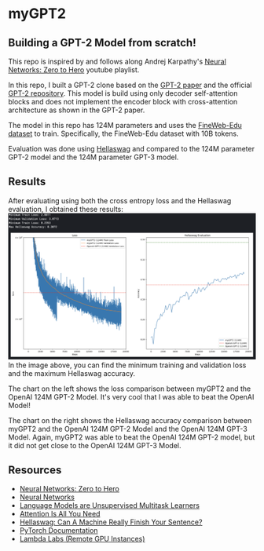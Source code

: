 # myGPT2

## Building a GPT-2 Model from scratch!

This repo is inspired by and follows along Andrej Karpathy's [Neural Networks: Zero to Hero](https://www.youtube.com/playlist?list=PLAqhIrjkxbuWI23v9cThsA9GvCAUhRvKZ) youtube playlist.

In this repo, I built a GPT-2 clone based on the [GPT-2 paper](https://d4mucfpksywv.cloudfront.net/better-language-models/language_models_are_unsupervised_multitask_learners.pdf) and the official [GPT-2 repository](https://github.com/openai/gpt-2). This model is build using only decoder self-attention blocks and does not implement the encoder block with cross-attention architecture as shown in the GPT-2 paper.

The model in this repo has 124M parameters and uses the [FineWeb-Edu dataset](https://huggingface.co/datasets/HuggingFaceFW/fineweb-edu) to train. Specifically, the FineWeb-Edu dataset with 10B tokens.

Evaluation was done using [Hellaswag](https://github.com/rowanz/hellaswag) and compared to the 124M parameter GPT-2 model and the 124M parameter GPT-3 model.

## Results

After evaluating using both the cross entropy loss and the Hellaswag evaluation, I obtained these results:
![myGPT2 Evaluation](/myGPT2_eval.png)
In the image above, you can find the minimum training and validation loss and the maximum Hellaswag accuracy.

The chart on the left shows the loss comparison between myGPT2 and the OpenAI 124M GPT-2 Model. It's very cool that I was able to beat the OpenAI Model!

The chart on the right shows the Hellaswag accuracy comparison between myGPT2 and the OpenAI 124M GPT-2 Model and the OpenAI 124M GPT-3 Model. Again, myGPT2 was able to beat the OpenAI 124M GPT-2 model, but it did not get close to the OpenAI 124M GPT-3 Model.

## Resources

- [Neural Networks: Zero to Hero](https://www.youtube.com/playlist?list=PLAqhIrjkxbuWI23v9cThsA9GvCAUhRvKZ)
- [Neural Networks](https://www.3blue1brown.com/topics/neural-networks)
- [Language Models are Unsupervised Multitask Learners](https://d4mucfpksywv.cloudfront.net/better-language-models/language_models_are_unsupervised_multitask_learners.pdf)
- [Attention Is All You Need](https://arxiv.org/pdf/1706.03762)
- [Hellaswag: Can A Machine Really Finish Your Sentence?](https://arxiv.org/pdf/1905.07830)
- [PyTorch Documentation](https://pytorch.org/docs/stable/index.html)
- [Lambda Labs (Remote GPU Instances)](https://lambdalabs.com/)
